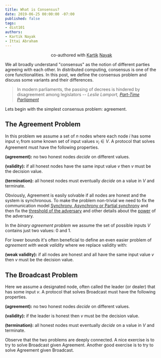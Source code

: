 ```yaml
---
title: What is Consensus?
date: 2019-06-25 00:00:00 -07:00
published: false
tags:
- dist101
authors:
- Kartik Nayak
- Ittai Abraham
---
```


<p align="center">
  co-authored with <a href="https://users.cs.duke.edu/~kartik">Kartik</a> <a href="https://twitter.com/kartik1507">Nayak</a>
</p>

We all broadly understand "consensus" as the notion of different parties agreeing with each other. In distributed computing, consensus is one of the core functionalities. In this post, we define the consensus problem and discuss some variants and their differences.

> In modern parliaments, the passing of decrees is hindered by disagreement among legislators
> -- <cite> Leslie Lamport, [Part-Time Parliament](https://lamport.azurewebsites.net/pubs/lamport-paxos.pdf) </cite>

Lets begin with the simplest consensus problem: agreement.


## The Agreement Problem
In this problem we assume a set of $n$ nodes where each node $i$ has some input $v_i$ from some known set of input values $v_i \in V$. A protocol that solves Agreement must have the following properties.

**(agreement):** no two honest nodes *decide* on different values.

**(validity):** if all honest nodes have the same input value $v$ then $v$ must be the decision value.

**(termination):** all honest nodes must eventually *decide* on a value in $V$ and terminate.



Obviously, Agreement is easily solvable if all nodes are honest and the system is synchronous. To make the problem non-trivial we need to fix the communication model [Synchrony, Asynchrony or Partial synchrony](https://ittaiab.github.io/2019-06-01-2019-5-31-models/) and then fix the [threshold of the adversary](https://ittaiab.github.io/2019-06-17-the-threshold-adversary/) and other details about the [power](https://ittaiab.github.io/2019-06-07-modeling-the-adversary/) of the adversary.

In the _binary agreement problem_ we assume the set of possible inputs $V$ contains just two values: 0 and 1.

For lower bounds it's often beneficial to define an even easier problem of _agreement  with weak validity_ where we replace validity with:

**(weak validity):** if all nodes are honest and all have the same input value $v$ then $v$ must be the decision value.


## The Broadcast Problem
Here we assume a designated node, often called the leader (or dealer) that has some input $v$. A protocol that solves Broadcast must have the following properties.

**(agreement):** no two honest nodes *decide* on different values.

**(validity):** if the leader is honest then $v$ must be the decision value.

**(termination):** all honest nodes must eventually *decide* on a value in $V$ and terminate.


Observe that the two problems are deeply connected. A nice exercise is to try to solve Broadcast given Agreement. Another good exercise is to try to solve Agreement given Broadcast.

